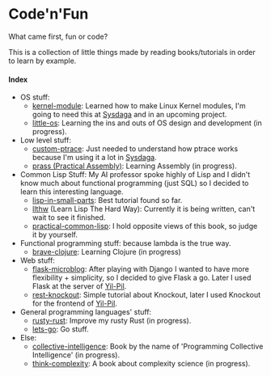 Code'n'Fun
==========

What came first, fun or code?

This is a collection of little things made by reading books/tutorials in order
to learn by example.

#### Index

* OS stuff:
    + [kernel-module](https://github.com/7flying/code-n-fun/tree/master/kernel-module):
      Learned how to make Linux Kernel modules, I'm going to need this
      at [Sysdaga](https://github.com/7flying/sysdaga) and in an upcoming project.
    + [little-os](https://github.com/7flying/code-n-fun/tree/master/little-os):
      Learning the ins and outs of OS design and development (in progress).
* Low level stuff:
    + [custom-ptrace](https://github.com/7flying/code-n-fun/tree/master/custom-ptrace):
      Just needed to understand how ptrace works because I'm using it a lot
      in [Sysdaga](https://github.com/7flying/sysdaga).
    + [prass (Practical Assembly)](https://github.com/7flying/code-n-fun/tree/master/prass):
      Learning Assembly (in progress).
* Common Lisp Stuff: My AI professor spoke highly of Lisp and I didn't know
  much about functional programming (just SQL) so I decided to learn this
  interesting language.
	+ [lisp-in-small-parts](https://github.com/7flying/code-n-fun/tree/master/lisp-in-small-parts):
	  Best tutorial found so far.
    + [llthw](https://github.com/7flying/code-n-fun/tree/master/llthw)
	  (Learn Lisp The Hard Way): Currently it is being written, can't wait to
	  see it finished. 
	+ [practical-common-lisp](https://github.com/7flying/code-n-fun/tree/master/practical-commom-lisp):
      I hold opposite views of this book, so judge it by yourself.
* Functional programming stuff: because lambda is the true way.
    + [brave-clojure](https://github.com/7flying/code-n-fun/tree/master/brave-clojure):
      Learning Clojure (in progress)
* Web stuff:
    + [flask-microblog](https://github.com/7flying/code-n-fun/tree/master/flask-microblog):
      After playing with Django I wanted to have more flexibility + simplicity,
      so I decided to give Flask a go. Later I used Flask at the server
      of [Yil-Pil](https://github.com/7flying/yil-pil).
    + [rest-knockout](https://github.com/7flying/code-n-fun/tree/master/rest-knockout):
      Simple tutorial about Knockout, later I used Knockout for the frontend
      of [Yil-Pil](https://github.com/7flying/yil-pil).
* General programming languages' stuff:
    + [rusty-rust](https://github.com/7flying/code-n-fun/tree/master/rusty-rust):
      Improve my rusty Rust (in progress).
    + [lets-go](https://github.com/7flying/code-n-fun/tree/master/lets-go): Go stuff.
* Else: 
    + [collective-intelligence](https://github.com/7flying/code-n-fun/tree/master/collective-intelligence):
      Book by the name of 'Programming Collective Intelligence' (in progress).
    + [think-complexity](https://github.com/7flying/code-n-fun/tree/master/think-complexity):
      A book about complexity science (in progress).

